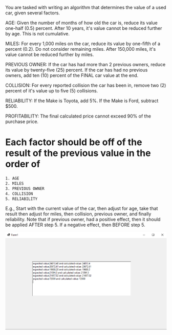 
You are tasked with writing an algorithm that determines the value of a used car, 
given several factors.

 AGE:    Given the number of months of how old the car is, reduce its value one-half 
		   (0.5) percent.
		   After 10 years, it's value cannot be reduced further by age. This is not 
		cumulative.
		
 MILES:    For every 1,000 miles on the car, reduce its value by one-fifth of a
		  percent (0.2). Do not consider remaining miles. After 150,000 miles, it's 
		  value cannot be reduced further by miles.
		
 PREVIOUS OWNER:    If the car has had more than 2 previous owners, reduce its value 
				   by twenty-five (25) percent. If the car has had no previous  
				   owners, add ten (10) percent of the FINAL car value at the end.
				
 COLLISION:        For every reported collision the car has been in, remove two (2) 
				  percent of it's value up to five (5) collisions.

 RELIABILITY:      If the Make is Toyota, add 5%.  If the Make is Ford, subtract $500.


 PROFITABILITY:    The final calculated price cannot exceed 90% of the purchase price. 


# Each factor should be off of the result of the previous value in the order of
	1. AGE
	2. MILES
	3. PREVIOUS OWNER
	4. COLLISION
	5. RELIABILITY
	
E.g., Start with the current value of the car, then adjust for age, take that  
result then adjust for miles, then collision, previous owner, and finally reliability. 
Note that if previous owner, had a positive effect, then it should be applied 
AFTER step 5. If a negative effect, then BEFORE step 5.


![screenshot](https://github.com/mrzasad/Car-Price-Determinator-app/blob/master/carPriceOutput.PNG)
